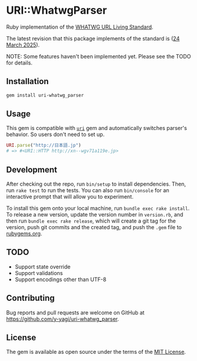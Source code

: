 # URI::WhatwgParser

Ruby implementation of the [WHATWG URL Living Standard](https://url.spec.whatwg.org/).

The latest revision that this package implements of the standard is ([24 March 2025](https://url.spec.whatwg.org/commit-snapshots/cc8b776b89a6d92b5cc74581c8d90450d3c1e762/)).

NOTE: Some features haven't been implemented yet. Please see the TODO for details.

## Installation

```bash
gem install uri-whatwg_parser
```

## Usage

This gem is compatible with [`uri`](https://github.com/ruby/uri) gem and automatically switches parser's behavior. So users don't need to set up.

```ruby
URI.parse("http://日本語.jp")
# => #<URI::HTTP http://xn--wgv71a119e.jp>
```

## Development

After checking out the repo, run `bin/setup` to install dependencies. Then, run `rake test` to run the tests. You can also run `bin/console` for an interactive prompt that will allow you to experiment.

To install this gem onto your local machine, run `bundle exec rake install`. To release a new version, update the version number in `version.rb`, and then run `bundle exec rake release`, which will create a git tag for the version, push git commits and the created tag, and push the `.gem` file to [rubygems.org](https://rubygems.org).

## TODO

* Support state override
* Support validations
* Support encodings other than UTF-8

## Contributing

Bug reports and pull requests are welcome on GitHub at https://github.com/y-yagi/uri-whatwg_parser.

## License

The gem is available as open source under the terms of the [MIT License](https://opensource.org/licenses/MIT).
